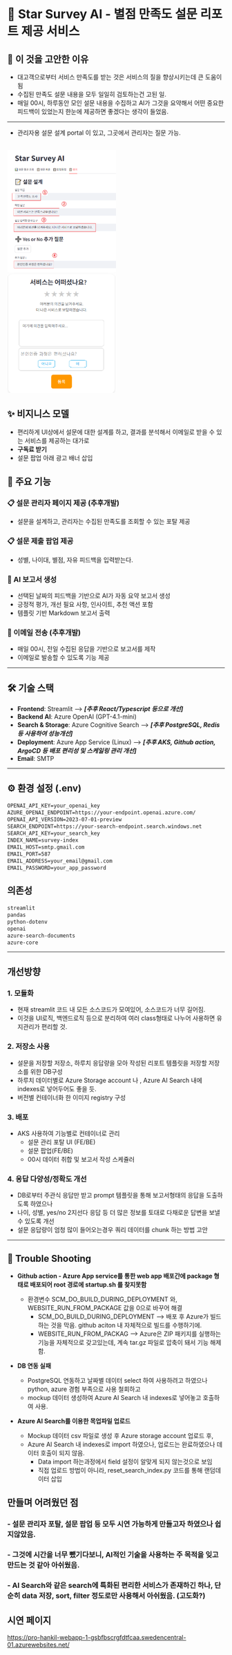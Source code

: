 # 🧠 Star Survey AI - 별점 만족도 설문 리포트 제공 서비스

## 🤩 이 것을 고안한 이유
- 대고객으로부터 서비스 만족도를 받는 것은 서비스의 질을 향상시키는데 큰 도움이 됨
- 수집된 만족도 설문 내용을 모두 일일히 검토하는건 고된 일.
- 매일 00시, 하루동안 모인 설문 내용을 수집하고 AI가 그것을 요약해서 어떤 중요한 피드백이 있었는지 한눈에 제공하면 좋겠다는 생각이 들었음.
---
- 관리자용 설문 설계 portal 이 있고, 그곳에서 관리자는 질문 가능.
<br>

<img src="image/1.png" alt="설문페이지 프로토타입" width="50%" />
<img src="image/2.png" alt="설문페이지 프로토타입" width="50%" />

## ✨ 비지니스 모델
- 편리하게 UI상에서 설문에 대한 설계를 하고, 결과를 분석해서 이메일로 받을 수 있는 서비스를 제공하는 대가로
- <b>구독료 받기</b>
- 설문 팝업 아래 광고 배너 삽입

## 🚀 주요 기능

### 📋 설문 관리자 페이지 제공 (추후개발)
- 설문을 설계하고, 관리자는 수집된 만족도를 조회할 수 있는 포탈 제공

### 📋 설문 제출 팝업 제공
- 성별, 나이대, 별점, 자유 피드백을 입력받는다.

### 📝 AI 보고서 생성
- 선택된 날짜의 피드백을 기반으로 AI가 자동 요약 보고서 생성
- 긍정적 평가, 개선 필요 사항, 인사이트, 추천 액션 포함
- 템플릿 기반 Markdown 보고서 출력

### 📧 이메일 전송 (추후개발)
- 매일 00시, 전일 수집된 응답을 기반으로 보고서를 제작
- 이메일로 발송할 수 있도록 기능 제공

---

## 🛠️ 기술 스택

- **Frontend**: Streamlit --> ***[추후 React/Typescript 등으로 개선]***
- **Backend AI**: Azure OpenAI (GPT-4.1-mini)
- **Search & Storage**: Azure Cognitive Search --> ***[추후 PostgreSQL, Redis 등 사용하여 성능개선]***
- **Deployment**: Azure App Service (Linux) --> ***[추후 AKS, Github action, ArgoCD 등 배포 편리성 및 스케일링 관리 개선]***
- **Email**: SMTP

---

## ⚙️ 환경 설정 (.env)

```env
OPENAI_API_KEY=your_openai_key
AZURE_OPENAI_ENDPOINT=https://your-endpoint.openai.azure.com/
OPENAI_API_VERSION=2023-07-01-preview
SEARCH_ENDPOINT=https://your-search-endpoint.search.windows.net
SEARCH_API_KEY=your_search_key
INDEX_NAME=survey-index
EMAIL_HOST=smtp.gmail.com
EMAIL_PORT=587
EMAIL_ADDRESS=your_email@gmail.com
EMAIL_PASSWORD=your_app_password
```

## 의존성
```
streamlit
pandas
python-dotenv
openai
azure-search-documents
azure-core
```
---
## 개선방향 
### 1. 모듈화
- 현재 streamlit 코드 내 모든 소스코드가 모여있어, 소스코드가 너무 길어짐.
- 이것을 UI로직, 백엔드로직 등으로 분리하여 여러 class형태로 나누어 사용하면 유지관리가 편리할 것.
### 2. 저장소 사용
- 설문을 저장할 저장소, 하루치 응답량을 모아 작성된 리포트 템플릿을 저장할 저장소를 위한 DB구성
- 하루치 데이터별로 Azure Storage account 나 , Azure AI Search 내에 indexes로 넣어두어도 좋을 듯.
- 버전별 컨테이너화 한 이미지 registry 구성
### 3. 배포
- AKS 사용하여 기능별로 컨테이너로 관리
  - 설문 관리 포탈 UI (FE/BE)
  - 설문 팝업(FE/BE)
  - 00시 데이터 취합 및 보고서 작성 스케쥴러
### 4. 응답 다양성/정확도 개선
- DB로부터 주관식 응답만 받고 prompt 템플릿을 통해 보고서형태의 응답을 도출하도록 하였으나
- 나이, 성별, yes/no 2지선다 응답 등 더 많은 정보를 토대로 다채로운 답변을 보낼 수 있도록 개선
- 설문 응답량이 엄청 많이 들어오는경우 쿼리 데이터를 chunk 하는 방법 고안

---
## 💢 Trouble Shooting
- <b>Github action - Azure App service를 통한 web app 배포간에 package 형태로 배포되어 root 경로에 startup.sh 를 찾지못함 </b>
  - 환경변수 SCM_DO_BUILD_DURING_DEPLOYMENT 와, WEBSITE_RUN_FROM_PACKAGE 값을 0으로 바꾸어 해결
    - SCM_DO_BUILD_DURING_DEPLOYMENT --> 배포 후 Azure가 빌드하는 것을 막음. github aciton 내 자체적으로 빌드를 수행하기에.
    - WEBSITE_RUN_FROM_PACKAG --> Azure은 ZIP 패키지를 실행하는 기능을 자체적으로 갖고있는데, 계속 tar.gz 파일로 압축이 돼서 기능 해제함. 

- <b>DB 연동 실패 </b>
  - PostgreSQL 연동하고 날짜별 데이터 select 하여 사용하려고 하였으나 python, azure 경험 부족으로 사용 철회하고
  - mockup 데이터 생성하여 Azure AI Search 내 indexes로 넣어놓고 호출하여 사용.

- <b>Azure AI Search를 이용한 목업파일 업로드 </b>
  - Mockup 데이터 csv 파일로 생성 후 Azure storage account 업로드 후,
  - Azure AI Search 내 indexes로 import 하였으나, 업로드는 완료하였으나 데이터 호출이 되지 않음.
    - Data import 하는과정에서 field 설정이 알맞게 되지 않는것으로 보임
    - 직접 업로드 방법이 아니라, reset_search_index.py 코드를 통해 랜덤데이터 삽입


## 만들며 어려웠던 점
### - 설문 관리자 포탈, 설문 팝업 등 모두 시연 가능하게 만들고자 하였으나 쉽지않았음.
### - 그것에 시간을 너무 뺐기다보니, AI적인 기술을 사용하는 주 목적을 잊고 만드는 것 같아 아쉬웠음.
### - AI Search와 같은 search에 특화된 편리한 서비스가 존재하긴 하나, 단순히 data 저장, sort, filter 정도로만 사용해서 아쉬웠음. (고도화?)

## 시연 페이지
https://pro-hankil-webapp-1-gsbfbscrgfdtfcaa.swedencentral-01.azurewebsites.net/

